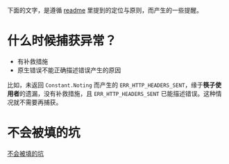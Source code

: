 下面的文字，是遵循 [readme](https://github.com/daGaiGuanYu/kuaizi/blob/master/readme.md) 里提到的定位与原则，而产生的一些提醒。

# 什么时候捕获异常？
+ 有补救措施
+ 原生错误不能正确描述错误产生的原因

比如，未返回 ```Constant.Noting``` 而产生的 ```ERR_HTTP_HEADERS_SENT```，缘于**筷子使用者**的遗漏，没有补救措施，且 ```ERR_HTTP_HEADERS_SENT``` 已能描述错误。这种情况就不需要再捕获。

# 不会被填的坑
[不会被填的坑](https://www.yuque.com/guanyu-ftnpp/ggaspz/rg0742)